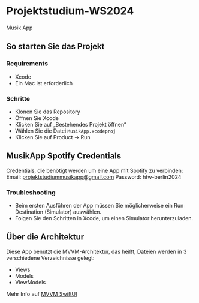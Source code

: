 # Projektstudium-WS2024
Musik App

## So starten Sie das Projekt

### Requirements

- Xcode
- Ein Mac ist erforderlich

### Schritte

- Klonen Sie das Repository
- Öffnen Sie Xcode
- Klicken Sie auf „Bestehendes Projekt öffnen“
- Wählen Sie die Datei `MusikApp.xcodeproj`
- Klicken Sie auf Product -> Run

## MusikApp Spotify Credentials
Credentials, die benötigt werden um eine App mit Spotify zu verbinden:
Email: projektstudiummusikapp@gmail.com
Password: htw-berlin2024

### Troubleshooting

- Beim ersten Ausführen der App müssen Sie möglicherweise ein Run Destination (Simulator) auswählen.
- Folgen Sie den Schritten in Xcode, um einen Simulator herunterzuladen.

## Über die Architektur

Diese App benutzt die MVVM-Architektur, das heißt, Dateien werden in 3 verschiedene Verzeichnisse gelegt:

- Views
- Models
- ViewModels

Mehr Info auf [MVVM SwiftUI](https://matteomanferdini.com/mvvm-swiftui/)
